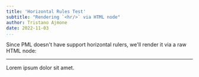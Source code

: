 ```yaml
---
title: 'Horizontal Rules Test'
subtitle: "Rendering `<hr/>` via HTML node"
author: Tristano Ajmone
date: 2022-11-03
...
```


Since PML doesn't have support horizontal rulers, we'll render
it via a raw HTML node:

---

Lorem ipsum dolor sit amet.
